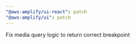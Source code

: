 ```yaml
---
"@aws-amplify/ui-react": patch
"@aws-amplify/ui": patch
---
```


Fix media query logic to return correct breakpoint

